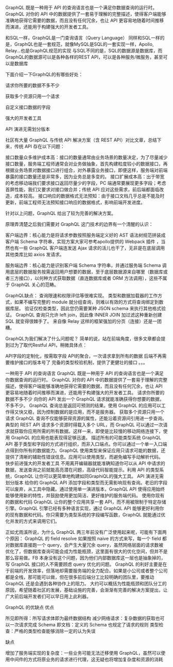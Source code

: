 GraphQL 既是一种用于 API 的查询语言也是一个满足你数据查询的运行时。 GraphQL 对你的 API 中的数据提供了一套易于理解的完整描述，使得客户端能够准确地获得它需要的数据，而且没有任何冗余，也让 API 更容易地随着时间推移而演进，还能用于构建强大的开发者工具。

和SQL一样，GraphQL是一门查询语言（Query Language）
同样和SQL一样的是，GraphQL也是一套规范，就像MySQL是SQL的一套实现一样，Apollo, Relay...也是GraphQL规范的实现
与SQL不同的是，SQL的数据源是数据库，而GraphQL的数据源可以是各种各样的REST API，可以是各种服务/微服务，甚至可以是数据库


下面介绍一下GraphQL的有哪些好处：

请求你所要的数据不多不少

获取多个资源只用一个请求

自定义接口数据的字段

强大的开发者工具

API 演进无需划分版本

<!-- https://juejin.cn/post/6844903545276203022 -->


社区有大量 GraphQL 与传统 API 解决方案（含 REST API）对比文章，总结下来，传统 API 存在以下问题：

接口数量众多维护成本高：接口的数量通常由业务场景的数量决定，为了尽量减少接口数量，服务端工程师通常会对业务做抽象，首先构建粒度较小的数据接口，再根据业务场景对数据接口进行组合，对外暴露业务接口，即便这样，服务端对前端暴露的接口数量还是非常多，因为业务总是多变的。
接口扩展成本高：出于带宽的考虑移动端我们要求接口返回尽量少的字段，PC 端通常要展现更多字段；考虑首屏性能，我们又要求对接口做合并；传统 API 应对这些需求，前后端都面临改造，成本较高。
接口响应的数据格式无法预知：由于接口文档几乎总是不能及时更新，前端工程师无法预知接口响应的数据格式，影响前端开发进度。

针对以上问题，GraphQL 给出了较为完善的解决方案。


原理弄清楚之后我们需要对 GraphQL 这门技术的边界有一个清醒的认识：


客户端边界：核心能力是将请求参数按照服务端定义好的 AST 语法树规范拼装成客户端 Schema 字符串，实现方案大家可参考apollo提供的 Webpack 插件 ，当然也有一些 GraphQL 客户端连发送 Ajax 请求的活儿也干了，无非是在底层调用其他类库比如 axios 发请求。


服务端边界：核心能力是识别客户端 Schema 字符串，并通过服务端 Schema 调用底层的数据服务按需返回用户想要的数据，至于底层数据源来自哪里（数据库或者三方接口），以何种方式获取数据（直连数据库或者 ORM 方法调用），这些不属于 GraphQL  关心的范畴。

<!-- https://juejin.cn/post/6844903679640731655 -->


GraphQL缺点：
查询限速和权限评估等很难实现。
类型和数据加载器的工作方式，如果不编写完整的 module 就分组查询，则难以有效的方式将查询绑定到数据库层。
验证仅检查类型，因此您仍需要某种 JSON  schema 来执行其他格式验证。
GraphQL 查询只允许 left join，因此像 INNER JOIN 加过滤这种重新创建 SQL 就变得很棘手了。
来自像 Relay 这样的框架强加的分页（连接）还是一团糟。


<!-- https://juejin.cn/post/6844903811006332935 -->

GraphQL为我们解决了什么问题呢？
简单的说，站在前端角度，很多文章都会提到过为了取代Restful API，稍微具体点：

API字段的定制化，按需取字段
API的聚合，一次请求拿到所有的数据
后端不再需要维护接口的版本号了
完备的类型校验机制，提供了更健壮的接口
。。。



<!-- 优点 -->
一种用于 API 的查询语言
GraphQL 既是一种用于 API 的查询语言也是一个满足你数据查询的运行时。 GraphQL 对你的 API 中的数据提供了一套易于理解的完整描述，使得客户端能够准确地获得它需要的数据，而且没有任何冗余，也让 API 更容易地随着时间推移而演进，还能用于构建强大的开发者工具。
请求你所要的数据不多不少
向你的 API 发出一个 GraphQL 请求就能准确获得你想要的数据，不多不少。 GraphQL 查询总是返回可预测的结果。使用 GraphQL 的应用可以工作得又快又稳，因为控制数据的是应用，而不是服务器。
获取多个资源只用一个请求
GraphQL 查询不仅能够获得资源的属性，还能沿着资源间引用进一步查询。典型的 REST API 请求多个资源时得载入多个 URL，而 GraphQL 可以通过一次请求就获取你应用所需的所有数据。这样一来，即使是比较慢的移动网络连接下，使用 GraphQL 的应用也能表现得足够迅速。
描述所有的可能类型系统
GraphQL API 基于类型和字段的方式进行组织，而非入口端点。你可以通过一个单一入口端点得到你所有的数据能力。GraphQL 使用类型来保证应用只请求可能的数据，还提供了清晰的辅助性错误信息。应用可以使用类型，而避免编写手动解析代码。
快步前进强大的开发者工具
不用离开编辑器就能准确知道你可以从 API 中请求的数据，发送查询之前就能高亮潜在问题，高级代码智能提示。利用 API 的类型系统，GraphQL 让你可以更简单地构建如同GraphiQL的强大工具。
API 演进无需划分版本
给你的 GraphQL API 添加字段和类型而无需影响现有查询。老旧的字段可以废弃，从工具中隐藏。通过使用单一演进版本，GraphQL API 使得应用始终能够使用新的特性，并鼓励使用更加简洁、更好维护的服务端代码。
使用你现有的数据和代码
GraphQL 让你的整个应用共享一套 API，而不用被限制于特定存储引擎。GraphQL 引擎已经有多种语言实现，通过 GraphQL API 能够更好利用你的现有数据和代码。你只需要为类型系统的字段编写函数，GraphQL 就能通过优化并发的方式来调用它们。



正如尤雨溪所说，为什么 GraphQL 两三年前没有广泛使用起来呢，可能有下面两个原因：
GraphQL 的 field resolve 如果按照 naive 的方式来写，每一个 field 都对数据库直接跑一个 query，会产生大量冗余 query，虽然网络层面的请求数被优化了，但数据库查询可能会成为性能瓶颈，这里面有很大的优化空间，但并不是那么容易做。FB 本身没有这个问题，因为他们内部数据库这一层也是抽象掉的，写 GraphQL 接口的人不需要顾虑 query 优化的问题。
GraphQL 的利好主要是在于前端的开发效率，但落地却需要服务端的全力配合。如果是小公司或者整个公司都是全栈，那可能可以做，但在很多前后端分工比较明确的团队里，要推动 GraphQL 还是会遇到各种协作上的阻力。
大约可以概括为性能瓶颈和团队分工的原因，希望随着社区的发展，基础设施的完善，会渐渐有完善的解决方案提出，让广大前后端开发者们可以早日用上此利器。



GraphQL 的优缺点
优点

所见即所得：所写请求体即为最终数据结构
减少网络请求：复杂数据的获取也可以一次请求完成
Schema 即文档：定义的 Schema 也规定了请求的规则
类型检查：严格的类型检查能够消除一定的认为失误

缺点

增加了服务端实现的复杂度：一些业务可能无法迁移使用 GraphQL，虽然可以使用中间件的方式将原业务的请求进行代理，这无疑也将增加复杂度和资源的消耗



<!-- https://juejin.cn/post/6844903641996869645 -->